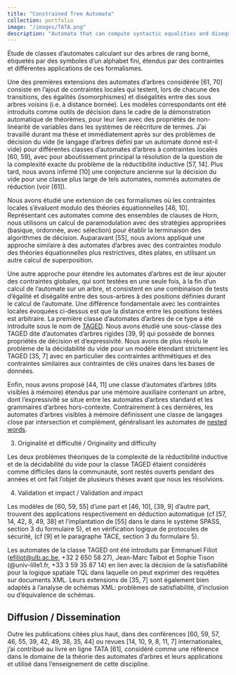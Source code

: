 ```yaml
---
title: "Constrained Tree Automata"
collection: portfolio
image: "/images/TATA.png"
description: "Automata that can compute syntactic equalities and disequalities in trees."
---
```


Étude de classes d’automates calculant sur des arbres de rang borné, étiquetés par des symboles d’un alphabet fini, étendus par des contraintes et différentes applications de ces formalismes.



Une des premières extensions des automates d’arbres considérée [61, 70] consiste en l’ajout de contraintes locales qui testent, lors de chacune des transitions, des égalités (isomorphismes) et diségalités entre des sous arbres voisins (i.e. à distance bornée). Les modèles correspondants ont été introduits comme outils de décision dans le cadre de la démonstration automatique de théorèmes, pour leur lien avec des propriétés de non-linéarité de variables dans les systèmes de réécriture de termes. J’ai travaillé durant ma thèse et immédiatement après sur des problèmes de décision du vide (le langage d’arbres défini par un automate donné est-il vide) pour différentes classes d’automates d’arbres à contraintes locales [60, 59], avec pour aboutissement principal la résolution de la question de la complexité exacte du problème de la réductibilité inductive [57, 14]. Plus tard, nous avons infirmé [10] une conjecture ancienne sur la décision du vide pour une classe plus large de tels automates, nommés automates de réduction (voir [61]).

Nous avons étudié une extension de ces formalismes où les contraintes locales s’évaluent modulo des théories équationnelles [46, 10]. Représentant ces automates comme des ensembles de clauses de Horn, nous utilisons un calcul de paramodulation avec des stratégies appropriées (basique, ordonnée, avec sélection) pour établir la terminaison des algorithmes de décision. Auparavant [55], nous avions appliqué une approche similaire à des automates d’arbres avec des contraintes modulo des théories équationnelles plus restrictives, dites plates, en utilisant un autre calcul de superposition.

Une autre approche pour étendre les automates d’arbres est de leur ajouter des contraintes globales, qui sont testées en une seule fois, à la fin d’un calcul de l’automate sur un arbre, et consistent en une combinaison de tests d’égalité et diségalité entre des sous-arbres à des positions définies durant le calcul de l’automate. Une différence fondamentale avec les contraintes locales évoquées ci-dessus est que la distance entre les positions testées est arbitraire. La première classe d’automates d’arbres de ce type a été introduite sous le nom de [TAGED](https://hal.archives-ouvertes.fr/hal-00526987). Nous avons étudié une sous-classe des TAGED dite d’automates d’arbres rigides [39, 9] qui possède de bonnes propriétés de décision et d’expressivité. Nous avons de plus résolu le problème de la décidabilité du vide pour un modèle étendant strictement les TAGED [35, 7] avec en particulier des contraintes arithmétiques et des contraintes similaires aux contraintes de clés unaires dans les bases de données.

Enfin, nous avons proposé [44, 11] une classe d’automates d’arbres (dits visibles à mémoire) étendus par une mémoire auxiliaire contenant un arbre, dont l’expressivité se situe entre les automates d’arbres standard et les grammaires d’arbres hors-contexte. Contrairement à ces dernières, les automates d’arbres visibles à mémoire définissent une classe de langages close par intersection et complément, généralisant les automates de [nested words](https://doi.org/10.1145/1516512.1516518).



3. Originalité et difficulté / Originality and difficulty

Les deux problèmes théoriques de la complexité de la réductibilité inductive et de la décidabilité du vide pour la classe TAGED étaient considérés comme difficiles dans la communauté, sont restés ouverts pendant des années et ont fait l’objet de plusieurs thèses avant que nous les résolvions.



4. Validation et impact / Validation and impact

Les modèles de [60, 59, 55] d’une part et [46, 10], [39, 9] d’autre part, trouvent des applications respectivement en déduction automatique (cf [57, 14, 42, 8, 49, 38] et l’implantation de [55] dans le dans le système SPASS, section 3 du formulaire 5), et en vérification logique de protocoles de sécurité, (cf [9] et le paragraphe TACE, section 3 du formulaire 5).

Les automates de la classe TAGED ont été introduits par Emmanuel Filiot (efiliot@ulb.ac.be, +32 2 650 58 27), Jean-Marc Talbot et Sophie Tison (@univ-lille1.fr, +33 3 59 35 87 14) en lien avec la décision de la satisfiabilité pour la logique spatiale TQL dans laquelle on peut exprimer des requêtes sur documents XML. Leurs extensions de [35, 7] sont également bien adaptés à l’analyse de schémas XML: problèmes de satisfiabilité, d’inclusion ou d’équivalence de schémas.



## Diffusion / Dissemination

Outre les publications citées plus haut, dans des conférences [60, 59, 57, 46, 55, 39, 42, 49, 38, 35, 44] ou revues [14, 10, 9, 8, 11, 7] internationales, j’ai contribué au livre en ligne TATA [61], considéré comme une référence dans le domaine de la théorie des automates d’arbres et leurs applications et utilisé dans l’enseignement de cette discipline.
